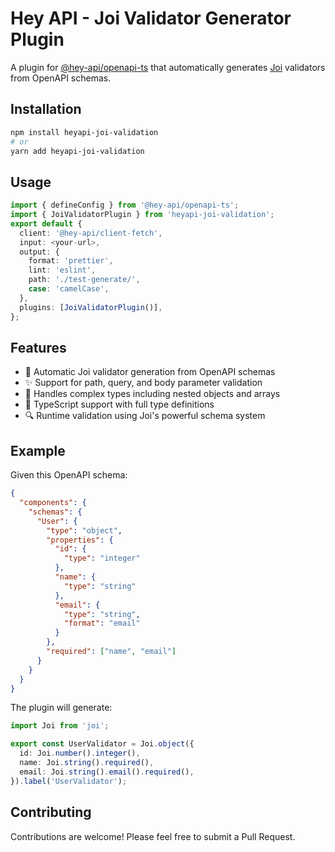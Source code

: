 # Hey API - Joi Validator Generator Plugin

A plugin for [@hey-api/openapi-ts](https://github.com/hey-api/openapi-ts) that automatically generates [Joi](https://joi.dev/) validators from OpenAPI schemas.

## Installation

```bash
npm install heyapi-joi-validation
# or
yarn add heyapi-joi-validation
```

## Usage

```typescript
import { defineConfig } from '@hey-api/openapi-ts';
import { JoiValidatorPlugin } from 'heyapi-joi-validation';
export default {
  client: '@hey-api/client-fetch',
  input: <your-url>,
  output: {
    format: 'prettier',
    lint: 'eslint',
    path: './test-generate/',
    case: 'camelCase',
  },
  plugins: [JoiValidatorPlugin()],
};
```

## Features

- 🚀 Automatic Joi validator generation from OpenAPI schemas
- ✨ Support for path, query, and body parameter validation
- 🔄 Handles complex types including nested objects and arrays
- 📝 TypeScript support with full type definitions
- 🔍 Runtime validation using Joi's powerful schema system

## Example

Given this OpenAPI schema:

```json
{
  "components": {
    "schemas": {
      "User": {
        "type": "object",
        "properties": {
          "id": {
            "type": "integer"
          },
          "name": {
            "type": "string"
          },
          "email": {
            "type": "string",
            "format": "email"
          }
        },
        "required": ["name", "email"]
      }
    }
  }
}
```

The plugin will generate:

```typescript
import Joi from 'joi';

export const UserValidator = Joi.object({
  id: Joi.number().integer(),
  name: Joi.string().required(),
  email: Joi.string().email().required(),
}).label('UserValidator');
```

## Contributing

Contributions are welcome! Please feel free to submit a Pull Request.
